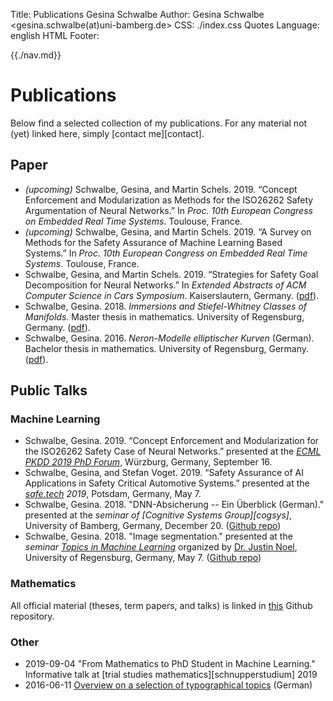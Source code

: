 Title: Publications Gesina Schwalbe
Author: Gesina Schwalbe <gesina.schwalbe(at)uni-bamberg.de>
CSS: ./index.css
Quotes Language: english
HTML Footer: </div>

{{./nav.md}}

# Publications
Below find a selected collection of my publications. For any material not (yet) linked here, simply [contact me][contact].

## Paper
- *(upcoming)* Schwalbe, Gesina, and Martin Schels. 2019. “Concept Enforcement and Modularization as Methods for the ISO26262 Safety Argumentation of Neural Networks.” In *Proc. 10th European Congress on Embedded Real Time Systems*. Toulouse, France.
- *(upcoming)* Schwalbe, Gesina, and Martin Schels. 2019. “A Survey on Methods for the Safety Assurance of Machine Learning Based Systems.” In *Proc. 10th European Congress on Embedded Real Time Systems*. Toulouse, France.
- Schwalbe, Gesina, and Martin Schels. 2019. “Strategies for Safety Goal Decomposition for Neural Networks.” In *Extended Abstracts of ACM Computer Science in Cars Symposium*. Kaiserslautern, Germany. ([pdf](https://cscs19.cispa.saarland/files/cscs19_camera_ready/14_CSCS19-nn_safety_gaol_decomposition.pdf)).
- Schwalbe, Gesina. 2018. *Immersions and Stiefel-Whitney Classes of Manifolds*. Master thesis in mathematics. University of Regensburg, Germany. ([pdf](https://github.com/gesina/master_thesis/blob/master/Immersions_and_Stiefel-Whitney_Classes_of_Manifolds.pdf)).
- Schwalbe, Gesina. 2016. *Neron-Modelle elliptischer Kurven* (German). Bachelor thesis in mathematics. University of Regensburg, Germany. ([pdf](https://github.com/gesina/neron_models/blob/master/neron_models-onesided.pdf)).

## Public Talks
### Machine Learning
- Schwalbe, Gesina. 2019. “Concept Enforcement and Modularization for the ISO26262 Safety Case of Neural Networks.” presented at the *[ECML PKDD 2019 PhD Forum](https://ecmlpkdd2019.org/submissions/phdforum/)*, Würzburg, Germany, September 16.
- Schwalbe, Gesina, and Stefan Voget. 2019. “Safety Assurance of AI Applications in Safety Critical Automotive Systems.” presented at the *[safe.tech](https://www.tuev-sued.de/akademie-de/congress/automobil-bahn/safe.tech]) 2019*, Potsdam, Germany, May 7.
- Schwalbe, Gesina. 2018. "DNN-Absicherung -- Ein Überblick (German)." presented at the *seminar of [Cognitive Systems Group][cogsys]*, University of Bamberg, Germany, December 20. ([Github repo](https://github.com/gesina/DNN_Absicherung))
- Schwalbe, Gesina. 2018. "Image segmentation." presented at the *seminar [Topics in Machine Learning](http://www.nullplug.org/ML-Blog/topics-in-machine-learning-seminar/)* organized by [Dr. Justin Noel](http://www.nullplug.org/index.html), University of Regensburg, Germany, May 7. ([Github repo](https://github.com/gesina/image_segmentation_talk))


### Mathematics
All official material (theses, term papers, and talks) is linked
in [this](https://github.com/gesina/seminar_talks) Github repository.

### Other
- 2019-09-04 "From Mathematics to PhD Student in Machine Learning." Informative talk at [trial studies mathematics][schnupperstudium] 2019
- 2016-06-11 [Overview on a selection of typographical topics](https://github.com/gesina/typography_talk) (German)

  
